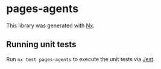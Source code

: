 # pages-agents

This library was generated with [Nx](https://nx.dev).

## Running unit tests

Run `nx test pages-agents` to execute the unit tests via [Jest](https://jestjs.io).
